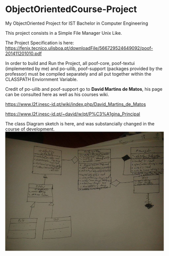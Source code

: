 # ObjectOrientedCourse-Project
My ObjectOriented Project for IST Bachelor in Computer Engineering

This project consists in a Simple File Manager Unix Like.


The Project Specification is here: 
https://fenix.tecnico.ulisboa.pt/downloadFile/566729524649092/poof-201411201010.pdf


In order to build and Run the Project, all poof-core, poof-textui (implemented by me) and po-uilib, poof-support (packages provided by the professor) must be compiled separately and all put together within the CLASSPATH Enviornment Variable.

Credit of po-uilib and poof-support go to **David Martins de Matos**, his page can be consulted here as well as his courses wiki.

https://www.l2f.inesc-id.pt/wiki/index.php/David_Martins_de_Matos

https://www.l2f.inesc-id.pt/~david/w/pt/P%C3%A1gina_Principal


The class Diagram sketch is here, and was substancially changed in the course of development.
![alt tag](https://github.com/carloscorreia94/ObjectOrientedCourse-Project/blob/master/diagram.jpg)
